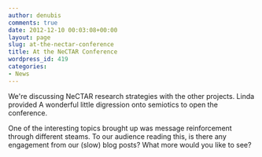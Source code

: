 ```yaml
---
author: denubis
comments: true
date: 2012-12-10 00:03:08+00:00
layout: page
slug: at-the-nectar-conference
title: At the NeCTAR Conference
wordpress_id: 419
categories:
- News
---
```


We're discussing NeCTAR research strategies with the other projects. Linda provided A wonderful little digression onto semiotics to open the conference.

One of the interesting topics brought up was message reinforcement through different steams. To our audience reading this, is there any engagement from our (slow) blog posts? What more would you like to see?
